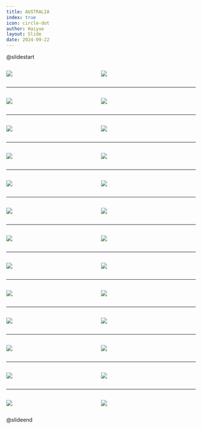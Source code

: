 ```yaml
---
title: AUSTRALIA
index: true
icon: circle-dot
author: Haiyue
layout: Slide
date: 2024-09-22
---
```

 
@slidestart

<div style="display:flex">
<div style="flex:1">

![](https://raw.githubusercontent.com/yclord/reading/refs/heads/master/english/Level-U/AUSTRALIA/001.webp)
</div>
<div style="flex:1">

![](https://raw.githubusercontent.com/yclord/reading/refs/heads/master/english/Level-U/AUSTRALIA/002.webp)
</div>
</div>

---

<div style="display:flex">
<div style="flex:1">

![](https://raw.githubusercontent.com/yclord/reading/refs/heads/master/english/Level-U/AUSTRALIA/003.webp)
</div>
<div style="flex:1">

![](https://raw.githubusercontent.com/yclord/reading/refs/heads/master/english/Level-U/AUSTRALIA/004.webp)
</div>
</div>

---

<div style="display:flex">
<div style="flex:1">

![](https://raw.githubusercontent.com/yclord/reading/refs/heads/master/english/Level-U/AUSTRALIA/005.webp)
</div>
<div style="flex:1">

![](https://raw.githubusercontent.com/yclord/reading/refs/heads/master/english/Level-U/AUSTRALIA/006.webp)
</div>
</div>

---

<div style="display:flex">
<div style="flex:1">

![](https://raw.githubusercontent.com/yclord/reading/refs/heads/master/english/Level-U/AUSTRALIA/007.webp)
</div>
<div style="flex:1">

![](https://raw.githubusercontent.com/yclord/reading/refs/heads/master/english/Level-U/AUSTRALIA/008.webp)
</div>
</div>

---

<div style="display:flex">
<div style="flex:1">

![](https://raw.githubusercontent.com/yclord/reading/refs/heads/master/english/Level-U/AUSTRALIA/009.webp)
</div>
<div style="flex:1">

![](https://raw.githubusercontent.com/yclord/reading/refs/heads/master/english/Level-U/AUSTRALIA/010.webp)
</div>
</div>

---

<div style="display:flex">
<div style="flex:1">

![](https://raw.githubusercontent.com/yclord/reading/refs/heads/master/english/Level-U/AUSTRALIA/011.webp)
</div>
<div style="flex:1">

![](https://raw.githubusercontent.com/yclord/reading/refs/heads/master/english/Level-U/AUSTRALIA/012.webp)
</div>
</div>

---

<div style="display:flex">
<div style="flex:1">

![](https://raw.githubusercontent.com/yclord/reading/refs/heads/master/english/Level-U/AUSTRALIA/013.webp)
</div>
<div style="flex:1">

![](https://raw.githubusercontent.com/yclord/reading/refs/heads/master/english/Level-U/AUSTRALIA/014.webp)
</div>
</div>

---

<div style="display:flex">
<div style="flex:1">

![](https://raw.githubusercontent.com/yclord/reading/refs/heads/master/english/Level-U/AUSTRALIA/015.webp)
</div>
<div style="flex:1">

![](https://raw.githubusercontent.com/yclord/reading/refs/heads/master/english/Level-U/AUSTRALIA/016.webp)
</div>
</div>

---

<div style="display:flex">
<div style="flex:1">

![](https://raw.githubusercontent.com/yclord/reading/refs/heads/master/english/Level-U/AUSTRALIA/017.webp)
</div>
<div style="flex:1">

![](https://raw.githubusercontent.com/yclord/reading/refs/heads/master/english/Level-U/AUSTRALIA/018.webp)
</div>
</div>

---

<div style="display:flex">
<div style="flex:1">

![](https://raw.githubusercontent.com/yclord/reading/refs/heads/master/english/Level-U/AUSTRALIA/019.webp)
</div>
<div style="flex:1">

![](https://raw.githubusercontent.com/yclord/reading/refs/heads/master/english/Level-U/AUSTRALIA/020.webp)
</div>
</div>

---

<div style="display:flex">
<div style="flex:1">

![](https://raw.githubusercontent.com/yclord/reading/refs/heads/master/english/Level-U/AUSTRALIA/021.webp)
</div>
<div style="flex:1">

![](https://raw.githubusercontent.com/yclord/reading/refs/heads/master/english/Level-U/AUSTRALIA/022.webp)
</div>
</div>

---

<div style="display:flex">
<div style="flex:1">

![](https://raw.githubusercontent.com/yclord/reading/refs/heads/master/english/Level-U/AUSTRALIA/023.webp)
</div>
<div style="flex:1">

![](https://raw.githubusercontent.com/yclord/reading/refs/heads/master/english/Level-U/AUSTRALIA/024.webp)
</div>
</div>

---

<div style="display:flex">
<div style="flex:1">

![](https://raw.githubusercontent.com/yclord/reading/refs/heads/master/english/Level-U/AUSTRALIA/025.webp)
</div>
<div style="flex:1">

![](https://raw.githubusercontent.com/yclord/reading/refs/heads/master/english/Level-U/AUSTRALIA/026.webp)
</div>
</div>

@slideend